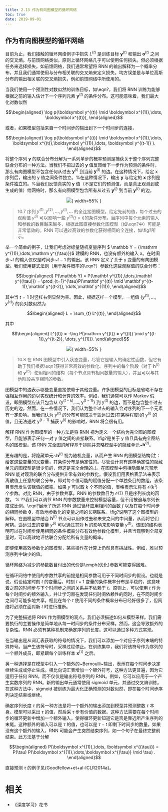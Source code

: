 ```yaml
---
title: 2.13 作为有向图模型的循环网络
toc: true
date: 2019-09-01
---
```



## 作为有向图模型的循环网络

目前为止，我们接触的循环网络例子中损失 $L^{(t)}$ 是训练目标 $\boldsymbol y^{(t)}$ 和输出 $\boldsymbol o^{(t)}$ 之间的交叉熵。与前馈网络类似，原则上循环网络几乎可以使用任何损失。但必须根据任务来选择损失。如前馈网络，我们通常希望将 RNN 的输出解释为一个概率分布，并且我们通常使用与分布相关联的交叉熵来定义损失。均方误差是与单位高斯分布的输出相关联的交叉熵损失，例如前馈网络中所使用的。

当我们使用一个预测性对数似然的训练目标，如\eqn?，我们将 RNN 训练为能够根据之前的输入估计下一个序列元素 $\boldsymbol y^{(t)}$ 的条件分布。这可能意味着，我们最大化对数似然


$$\begin{aligned}
 \log p(\boldsymbol y^{(t)} \mid \boldsymbol x^{(1)},\dots, \boldsymbol x^{(t)}),
\end{aligned}$$


或者，如果模型包括来自一个时间步的输出到下一个时间步的连接，


$$\begin{aligned}
 \log p(\boldsymbol y^{(t)} \mid \boldsymbol x^{(1)},\dots, \boldsymbol x^{(t)},\boldsymbol y^{(1)},\dots, \boldsymbol y^{(t-1)} ).
\end{aligned}$$


将整个序列 $\boldsymbol y$ 的联合分布分解为一系列单步的概率预测是捕获关于整个序列完整联合分布的一种方法。当我们不把过去的 $\boldsymbol y$ 值反馈给下一步作为预测的条件时，那么有向图模型不包含任何从过去 $\boldsymbol y^{(i)}$ 到当前 $\boldsymbol y^{(t)}$ 的边。在这种情况下，给定 x 序列后，输出的 y 值之间条件独立。%在这种情况下，输出 $\boldsymbol y$ 与给定的 $\boldsymbol x$ 序列是条件独立的。%当我们反馈真实的 $\boldsymbol y$ 值（不是它们的预测值，而是真正观测到或生成的值）给网络时，那么有向图模型包含所有从过去 $\boldsymbol y^{(i)}$ 到当前 $\boldsymbol y^{(t)}$ 的边。



<center>

![](http://images.iterate.site/blog/image/20190718/j6CUaCkutCPi.png?imageslim){ width=55% }

</center>

> 10.7 序列 $y^{(1)},y^{(2)},\dots,y^{(t)},\dots$ 的全连接图模型。给定先前的值，每个过去的观察值 $y^{(i)}$ 可以影响一些 $y^{(t)}$($t>i$)的条件分布。当序列中每个元素的输入和参数的数目越来越多，根据此图直接参数化图模型（如\eqn?中）可能是非常低效的。RNN 可以通过高效的参数化获得相同的全连接，如\fig?所示。



举一个简单的例子，让我们考虑对标量随机变量序列 $ \mathbb Y = \{\mathrm y^{(1)},\dots,\mathrm y^{(\tau)}\}$ 建模的 RNN，也没有额外的输入 $\mathrm x$。在时间步~$t$ 的输入仅仅是时间步~$t-1$ 的输出。该 RNN 定义了关于 $\mathrm y$ 变量的有向图模型。我们使用链式法则（用于条件概率的\eqn?）参数化这些观察值的联合分布：



$$\begin{aligned}
P(\mathbb Y) = P(\mathbf y^{(1)},\dots,\mathbf y^{(\tau)}) = \prod_{t=1}^{\tau}P(\mathbf y^{(t)} \mid \mathbf y^{(t-1)},\mathbf y^{(t-2)},
\dots,\mathbf y^{(1)}),
\end{aligned}$$


其中当 $t=1$ 时竖杠右侧显然为空。因此，根据这样一个模型，一组值 $\{y^{(1)},\dots,y^{(\tau)} \}$ 的负对数似然为



$$\begin{aligned}
L = \sum_{t} L^{(t)},
\end{aligned}$$


其中


$$\begin{aligned}
L^{(t)} = -\log P(\mathrm y^{(t)} = y^{(t)} \mid y^{(t-1)},y^{(t-2)}, \dots, y^{(1)}).
\end{aligned}$$



<center>

![](http://images.iterate.site/blog/image/20190718/WcDqLo1wJ6EJ.png?imageslim){ width=55% }

</center>

> 10.8 在 RNN 图模型中引入状态变量，尽管它是输入的确定性函数，但它有助于我们根据\eqn?获得非常高效的参数化。序列中的每个阶段（对于 $\boldsymbol h^{(t)}$ 和 $\boldsymbol y^{(t)}$）使用相同的结构（每个节点具有相同数量的输入），并且可以与其他阶段共享相同的参数。


图模型中的边表示哪些变量直接依赖于其他变量。许多图模型的目标是省略不存在强相互作用的边以实现统计和计算的效率。例如，我们通常可以作 Markov 假设，即图模型应该只包含从 $\{ \mathrm y^{(t-k)}, \dots, \mathrm y^{(t-1)}\}$ 到 $\mathrm y^{(t)}$ 的边，而不是包含整个过去历史的边。然而，在一些情况下，我们认为整个过去的输入会对序列的下一个元素有一定影响。当我们认为 $\mathrm y^{(t)}$ 的分布可能取决于遥远过去(在某种程度)的 $\mathrm y^{(i)}$ 的值，且无法通过 $\mathrm y^{(t-1)}$ 捕获 $\mathrm y^{(i)}$ 的影响时，RNN 将会很有用。



解释 RNN 作为图模型的一种方法是将 RNN 视为定义一个结构为完全图的图模型，且能够表示任何一对 $\mathrm y$ 值之间的直接联系。\fig?是关于 $\mathrm y$ 值且具有完全图结构的图模型。该 RNN 完全图的解释基于排除并忽略模型中的隐藏单元~$\boldsymbol h^{(t)}$。


更有趣的是，将隐藏单元~$\boldsymbol h^{(t)}$ 视为随机变量，从而产生 RNN 的图模型结构(注：给定这些变量的父变量，其条件分布是确定性的。尽管设计具有这样确定性的隐藏单元的图模型是很少见的，但这是完全合理的。)。在图模型中包括隐藏单元预示 RNN 能对观测的联合分布提供非常有效的参数化。假设我们用表格表示法来表示离散值上任意的联合分布，即对每个值可能的赋值分配一个单独条目的数组，该条目表示发生该赋值的概率。如果 $y$ 可以取 $k$ 个不同的值，表格表示法将有 $\mathcal O(k^\tau)$ 个参数。对比 RNN，由于参数共享，RNN 的参数数目为 $\mathcal O(1)$ 且是序列长度的函数。 % ??我们可以调节 RNN 的参数数量来控制模型容量，但不用被迫与序列长度成比例。\eqn?展示了所述 RNN 通过循环应用相同的函数 $f$ 以及在每个时间步的相同参数 $\boldsymbol \theta$，有效地参数化的变量之间的长期联系。\fig?说明了这个图模型的解释。在图模型中结合 $\boldsymbol h^{(t)}$ 节点可以用作过去和未来之间的中间量，从而将它们解耦。遥远过去的变量 $y^{(i)}$ 可以通过其对 $\boldsymbol h$ 的影响来影响变量 $y^{(t)}$。该图的结构表明可以在时间步使用相同的条件概率分布有效地参数化模型，并且当观察到全部变量时，可以高效地评估联合分配给所有变量的概率。


即便使用高效参数化的图模型，某些操作在计算上仍然具有挑战性。例如，难以预测序列中缺少的值。

循环网络为减少的参数数目付出的代价是\emph{优化}参数可能变得困难。

在循环网络中使用的参数共享的前提是相同参数可用于不同时间步的假设。也就是说，假设给定时刻 $t$ 的变量后，时刻 $t +1$ 变量的条件概率分布是平稳的，这意味着之前的时间步与下个时间步之间的关系并不依赖于 $t$。原则上，可以使用 $t$ 作为每个时间步的额外输入，并让学习器在发现任何时间依赖性的同时，在不同时间步之间尽可能多地共享。相比在每个 $t$ 使用不同的条件概率分布已经好很多了，但网络将必须在面对新 $t$ 时进行推断。

为了完整描述将 RNN 作为图模型的观点，我们必须描述如何从模型采样。我们需要执行的主要操作是简单地从每一时间步的条件分布采样。然而，这会导致额外的复杂性。RNN 必须有某种机制来确定序列的长度。这可以通过多种方式实现。

在当输出是从词汇表获取的符号的情况下，我们可以添加一个对应于序列末端的特殊符号。当产生该符号时，采样过程停止。在训练集中，我们将该符号作为序列的一个额外成员，即紧跟每个训练样本 $\boldsymbol x^{(\tau)}$ 之后。


另一种选择是在模型中引入一个额外的~Bernoulli~输出，表示在每个时间步决定继续生成或停止生成。相比向词汇表增加一个额外符号，这种方法更普遍，因为它适用于任何 RNN，而不仅仅是输出符号序列的 RNN。例如，它可以应用于一个产生实数序列的 RNN。新的输出单元通常使用 sigmoid  单元，并通过交叉熵训练。在这种方法中，sigmoid 被训练为最大化正确预测的对数似然，即在每个时间步序列决定结束或继续。

确定序列长度 $\tau$ 的另一种方法是将一个额外的输出添加到模型并预测整数 $\tau$ 本身。模型可以采出 $\tau$ 的值，然后采 $\tau$ 步有价值的数据。这种方法需要在每个时间步的循环更新中增加一个额外输入，使得循环更新知道它是否是靠近所产生序列的末尾。这种额外的输入可以是 $\tau$ 的值，也可以是 $\tau - t$ 即剩下时间步的数量。如果没有这个额外的输入，RNN 可能会产生突然结束序列，如一个句子在最终完整前结束。此方法基于分解


$$\begin{aligned}
 P(\boldsymbol x^{(1)},\dots, \boldsymbol x^{(\tau)}) = P(\tau) P(\boldsymbol x^{(1)},\dots,\boldsymbol x^{(\tau)} \mid \tau) .
\end{aligned}$$


直接预测 $\tau$ 的例子见{Goodfellow+et+al-ICLR2014a}。



# 相关

- 《深度学习》花书

